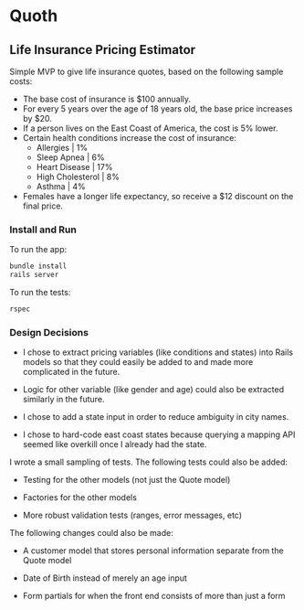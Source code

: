 # Quoth

## Life Insurance Pricing Estimator

Simple MVP to give life insurance quotes, based on the following sample costs:

* The base cost of insurance is $100 annually.
* For every 5 years over the age of 18 years old, the base price increases by $20.
* If a person lives on the East Coast of America, the cost is 5% lower.
* Certain health conditions increase the cost of insurance:
  - Allergies | 1%
  - Sleep Apnea | 6%
  - Heart Disease | 17%
  - High Cholesterol | 8%
  - Asthma | 4%
* Females have a longer life expectancy, so receive a $12 discount on the final price.

### Install and Run

To run the app:

```bash
bundle install
rails server
```

To run the tests:

```bash
rspec
```

### Design Decisions

* I chose to extract pricing variables (like conditions and states) into Rails
models so that they could easily be added to and made more complicated in the
future.

* Logic for other variable (like gender and age) could also be extracted similarly
in the future.

* I chose to add a state input in order to reduce ambiguity in city names.

* I chose to hard-code east coast states because querying a mapping API seemed
like overkill once I already had the state.

I wrote a small sampling of tests. The following tests could also be added:

* Testing for the other models (not just the Quote model)

* Factories for the other models

* More robust validation tests (ranges, error messages, etc)

The following changes could also be made:

* A customer model that stores personal information separate from the Quote model

* Date of Birth instead of merely an age input

* Form partials for when the front end consists of more than just a form
